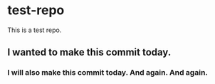 # test-repo
This is a test repo.

## I wanted to make this commit today.

### I will also make this commit today. And again. And again.
